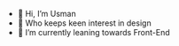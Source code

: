 - 👋 Hi, I’m Usman
- 👀 Who keeps keen interest in design
- 🌱 I’m currently leaning towards Front-End
<!-- - 💞️ I’m looking to collaborate on .. -->
<!-- - 📫 How to reach me ... -->

<!---
NobleUsman/NobleUsman is a ✨ special ✨ repository because its `README.md` (this file) appears on your GitHub profile.
You can click the Preview link to take a look at your changes.
--->
